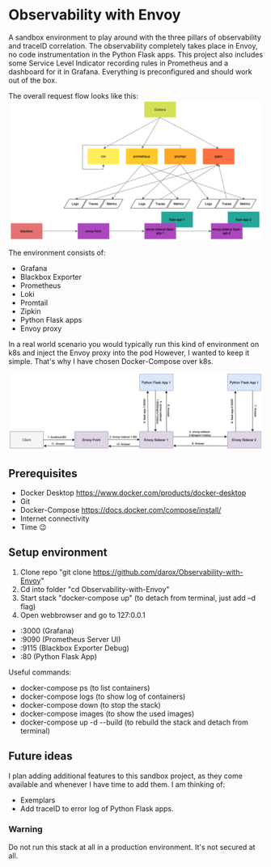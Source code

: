 # Observability with Envoy

A sandbox environment to play around with the three pillars of observability and traceID correlation. The observability completely takes place in Envoy, no code instrumentation in the Python Flask apps. This project also includes some Service Level Indicator recording rules in Prometheus and a dashboard for it in Grafana. Everything is preconfigured and should work out of the box. 


The overall request flow looks like this:
![Alt text](images/Overview.png?raw=true "Architecture")

The environment consists of:
- Grafana
- Blackbox Exporter
- Prometheus
- Loki
- Promtail
- Zipkin
- Python Flask apps
- Envoy proxy

In a real world scenario you would typically run this kind of environment on k8s and inject the Envoy proxy into the pod However, I wanted to keep it simple. That's why I have chosen Docker-Compose over k8s. 

![Alt text](images/requestflow.png?raw=true "Request flow")

## Prerequisites
- Docker Desktop https://www.docker.com/products/docker-desktop
- Git
- Docker-Compose https://docs.docker.com/compose/install/
- Internet connectivity
- Time 😉

## Setup environment
1. Clone repo "git clone https://github.com/darox/Observability-with-Envoy"
2. Cd into folder "cd Observability-with-Envoy"
3. Start stack "docker-compose up" (to detach from terminal, just add –d flag)
4. Open webbrowser and go to 127:0.0.1 
 - :3000 (Grafana)
 - :9090 (Prometheus Server UI)
 - :9115 (Blackbox Exporter Debug)
 - :80 (Python Flask App)

Useful commands:
- docker-compose ps (to list containers)
- docker-compose logs (to show log of containers)
- docker-compose down (to stop the stack)
- docker-compose images (to show the used images)
- docker-compose up -d --build (to rebuild the stack and detach from terminal)


## Future ideas

I plan adding additional features to this sandbox project, as they come available and whenever I have time to add them. I am thinking of:

- Exemplars 
- Add traceID to error log of Python Flask apps. 


### Warning

Do not run this stack at all in a production environment. It's not secured at all. 


